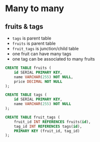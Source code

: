 # Many to many

## fruits & tags

* `tags` is parent table
* `fruits` is parent table
* `fruit_tags` is junction/child table
* one fruit can have many tags
* one tag can be associated to many fruits

```sql
CREATE TABLE fruits (
    id SERIAL PRIMARY KEY,
    name VARCHAR(255) NOT NULL,
    price DECIMAL NOT NULL
);

CREATE TABLE tags (
    id SERIAL PRIMARY KEY,
    name VARCHAR(255) NOT NULL
);

CREATE TABLE fruit_tags (
    fruit_id INT REFERENCES fruits(id),
    tag_id INT REFERENCES tags(id),
    PRIMARY KEY (fruit_id, tag_id)
);
```

